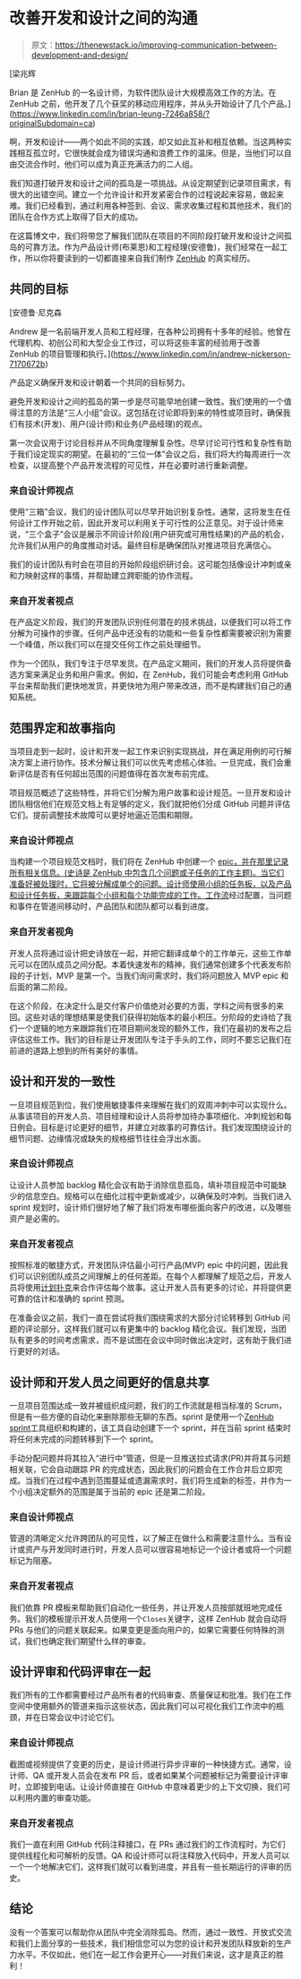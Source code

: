 # 改善开发和设计之间的沟通

> 原文：<https://thenewstack.io/improving-communication-between-development-and-design/>

[](https://www.linkedin.com/in/brian-leung-7246a858/?originalSubdomain=ca)

 [梁兆辉

Brian 是 ZenHub 的一名设计师，为软件团队设计大规模高效工作的方法。在 ZenHub 之前，他开发了几个获奖的移动应用程序，并从头开始设计了几个产品。](https://www.linkedin.com/in/brian-leung-7246a858/?originalSubdomain=ca) [](https://www.linkedin.com/in/brian-leung-7246a858/?originalSubdomain=ca)

啊，开发和设计——两个如此不同的实践，却又如此互补和相互依赖。当这两种实践相互孤立时，它很快就会成为错误沟通和浪费工作的温床。但是，当他们可以自由交流合作时，他们可以成为真正充满活力的二人组。

我们知道打破开发和设计之间的孤岛是一项挑战。从设定期望到记录项目需求，有很大的出错空间。建立一个允许设计和开发紧密合作的过程说起来容易，做起来难。我们已经看到，通过利用各种签到、会议、需求收集过程和其他技术，我们的团队在合作方式上取得了巨大的成功。

在这篇博文中，我们将带您了解我们团队在项目的不同阶段打破开发和设计之间孤岛的可靠方法。作为产品设计师(布莱恩)和工程经理(安德鲁)，我们经常在一起工作，所以你将要读到的一切都直接来自我们制作 [ZenHub](https://www.zenhub.com/) 的真实经历。

## 共同的目标

 [安德鲁·尼克森

Andrew 是一名前端开发人员和工程经理，在各种公司拥有十多年的经验。他曾在代理机构、初创公司和大型企业工作过，可以将这些丰富的经验用于改善 ZenHub 的项目管理和执行。](https://www.linkedin.com/in/andrew-nickerson-7170672b) 

产品定义确保开发和设计朝着一个共同的目标努力。

避免开发和设计之间的孤岛的第一步是尽可能早地创建一致性。我们使用的一个值得注意的方法是“三人小组”会议。这包括在讨论即将到来的特性或项目时，确保我们有技术(开发)、用户(设计师)和业务(产品经理)的观点。

第一次会议用于讨论目标并从不同角度理解复杂性。尽早讨论可行性和复杂性有助于我们设定现实的期望。在最初的“三位一体”会议之后，我们将大约每周进行一次检查，以提高整个产品开发流程的可见性，并在必要时进行重新调整。

### **来自设计师视点**

使用“三箱”会议，我们的设计团队可以尽早开始识别复杂性。通常，这将发生在任何设计工作开始之前，因此开发可以利用关于可行性的公正意见。对于设计师来说，“三个盒子”会议是展示不同设计阶段(用户研究或可用性结果)的产品的机会，允许我们从用户的角度推动对话。最终目标是确保团队对推进项目充满信心。

我们的设计团队有时会在项目的开始阶段组织研讨会。这可能包括像设计冲刺或亲和力映射这样的事情，并帮助建立跨职能的协作流程。

### **来自开发者视点**

在产品定义阶段，我们的开发团队识别任何潜在的技术挑战，以便我们可以将工作分解为可操作的步骤。任何产品中还没有的功能和一些复杂性都需要被识别为需要一个峰值，所以我们可以在提交任何工作之前处理细节。

作为一个团队，我们专注于尽早发货。在产品定义期间，我们的开发人员将提供备选方案来满足业务和用户需求。例如，在 ZenHub，我们可能会考虑利用 GitHub 平台来帮助我们更快地发货，并更快地为用户带来改进，而不是构建我们自己的通知系统。

## **范围界定和故事指向**

当项目走到一起时，设计和开发一起工作来识别实现挑战，并在满足用例的可行解决方案上进行协作。技术分解让我们可以优先考虑核心体验。一旦完成，我们会重新评估是否有任何超出范围的问题值得在首次发布前完成。

项目规范概述了这些特性，并将它们分解为用户故事和设计规范。一旦开发和设计团队相信他们在规范文档上有足够的定义，我们就把他们分成 GitHub 问题并评估它们。提前调整技术故障可以更好地逼近范围和期限。

### **来自设计师视点**

当构建一个项目规范文档时，我们将在 ZenHub 中创建一个 [epic，并在那里记录所有相关信息。(史诗是 ZenHub 中包含几个问题或子任务的工作主题)。当它们准备好被处理时，它将被分解成单个的问题。设计师使用小组的任务板，以及产品和设计任务板，来跟踪每个小组和每个功能完成的工作。](https://help.zenhub.com/support/solutions/articles/43000010341-an-intro-to-zenhub-epics)[工作流](https://www.zenhub.com/workflow-automation)经过配置，当问题和事件在管道间移动时，产品团队和团队都可以看到进度。

### **来自开发者视角**

开发人员将通过设计把史诗放在一起，并把它翻译成单个的工作单元，这些工作单元可以在团队成员之间分配。本着快速发布的精神，我们通常创建多个代表发布阶段的子计划，MVP 是第一个。当我们询问需求时，我们将问题放入 MVP epic 和后面的第二阶段。

在这个阶段，在决定什么是交付客户价值绝对必要的方面，学科之间有很多的来回。这些对话的理想结果是使我们获得初始版本的最小积压。分阶段的史诗给了我们一个逻辑的地方来跟踪我们在项目期间发现的额外工作，我们在最初的发布之后评估这些工作。我们的目标是让开发团队专注于手头的工作，同时不要忘记我们在前进的道路上想到的所有美好的事情。

## **设计和开发的一致性**

一旦项目规范到位，我们使用敏捷事件来理解在我们的双周冲刺中可以实现什么。从事该项目的开发人员、项目经理和设计人员将参加待办事项细化、冲刺规划和每日例会。目标是讨论更好的细节，并建立对故事的可靠估计。我们发现围绕设计的细节问题、边缘情况或缺失的规格细节往往会浮出水面。

### **来自设计师视点**

让设计人员参加 backlog 精化会议有助于消除信息孤岛，填补项目规范中可能缺少的信息空白。规格可以在细化过程中更新或减少，以确保及时冲刺。当我们进入 sprint 规划时，设计师们很好地了解了我们将发布哪些面向客户的改进，以及哪些资产是必需的。

### **来自开发者视点**

按照标准的敏捷方式，开发团队评估最小可行产品(MVP) epic 中的问题，因此我们可以识别团队成员之间理解上的任何差距。在每个人都理解了规范之后，开发人员将使用[计划扑克](https://www.zenhub.com/planning-poker)来合作评估每个故事。这让开发人员有更多的讨论，并将提供更可靠的估计和准确的 sprint 预测。

在准备会议之前，我们一直在尝试将我们围绕需求的大部分讨论转移到 GitHub 问题的评论部分，这样我们就可以有更集中的 backlog 精化会议。我们发现，当团队有更多的时间考虑需求，而不是试图在会议中同时做出决定时，这有助于我们进行更好的对话。

## **设计师和开发人员之间更好的信息共享**

一旦项目范围达成一致并被组织成问题，我们的工作流就是相当标准的 Scrum，但是有一些方便的自动化来删除那些无聊的东西。sprint 是使用一个[ZenHub sprint](https://www.zenhub.com/sprint-planning)工具组织和构建的，该工具自动创建下一个 sprint，并在当前 sprint 结束时将任何未完成的问题转移到下一个 sprint。

手动分配问题并将其拉入“进行中”管道，但是一旦推送拉式请求(PR)并将其与问题相关联，它会自动跟踪 PR 的完成状态，因此我们的问题会在工作合并后立即完成。当我们在过程中遇到范围蔓延或遗漏需求时，我们将生成新的标签，并作为一个小组决定额外的范围是属于当前的 epic 还是第二阶段。

### **来自设计师视点**

管道的清晰定义允许跨团队的可见性，以了解正在做什么和需要注意什么。当有设计或资产与开发同时进行时，开发人员可以很容易地标记一个设计者或将一个问题标记为阻塞。

### **来自开发者视点**

我们依靠 PR 模板来帮助我们自动化一些任务，并让开发人员按部就班地完成任务。我们的模板提示开发人员使用一个`Closes`关键字，这样 ZenHub 就会自动将 PRs 与他们的问题关联起来。如果变更是面向用户的，如果它需要任何特殊的测试，我们也确定我们期望什么样的审查。

## **设计评审和代码评审在一起**

我们所有的工作都需要经过产品所有者的代码审查、质量保证和批准。我们在工作空间中使用额外的管道来指示这些状态，因此我们可以可视化我们工作流中的瓶颈，并在日常会议中讨论它们。

### **来自设计师视点**

截图或视频提供了变更的历史，是设计师进行异步评审的一种快捷方式。通常，设计师、QA 或开发人员会在发布 PR 后，或者如果某个问题被标记为需要设计评审时，立即接到电话。让设计师直接在 GitHub 中意味着更少的上下文切换，我们可以利用内置的审查功能。

### **来自开发者视点**

我们一直在利用 GitHub 代码注释接口，在 PRs 通过我们的工作流程时，为它们提供线程化和可解析的反馈。QA 和设计师可以将注释放入代码中，开发人员可以一个一个地解决它们，这样我们就可以看到进度，并且有一些长期运行的评审的历史。

## **结论**

没有一个答案可以帮助你从团队中完全消除孤岛。然而，通过一致性、开放式交流和我们上面分享的一些技术，我们相信您可以为您的设计和开发团队释放新的生产力水平。不仅如此，他们在一起工作会更开心——对我们来说，这才是真正的胜利！

<svg xmlns:xlink="http://www.w3.org/1999/xlink" viewBox="0 0 68 31" version="1.1"><title>Group</title> <desc>Created with Sketch.</desc></svg>
